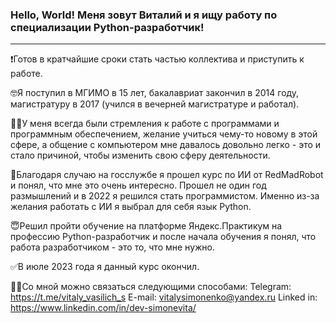 ### Hello, World! Меня зовут Виталий и я ищу работу по специализации Python-разработчик!
_________________________________________________

❗️Готов в кратчайшие сроки стать частью коллектива и приступить к работе.

🤓Я поступил в МГИМО в 15 лет, бакалавриат закончил в 2014 году, магистратуру в 2017 (учился в вечерней магистратуре и работал).

👨‍💻У меня всегда были стремления к работе с программами и программным обеспечением, желание учиться чему-то новому в этой сфере, а общение с компьютером мне давалось довольно легко - это и стало причиной, чтобы изменить свою сферу деятельности.

🤖Благодаря случаю на госслужбе я прошел курс по ИИ от RedMadRobot и понял, что мне это очень интересно. Прошел не один год размышлений и в 2022 я решился стать программистом. Именно из-за желания работать с ИИ я выбрал для себя язык Python.

😇Решил пройти обучение на платформе Яндекс.Практикум на профессию Python-разработчик и после начала обучения я понял, что работа разработчиком - это то, что мне нужно.

✅В июле 2023 года я данный курс окончил.

🛜📞Со мной можно связаться следующими способами:
  Telegram: https://t.me/vitaly_vasilich_s
  E-mail: vitalysimonenko@yandex.ru
  Linked in: https://www.linkedin.com/in/dev-simonevita/
